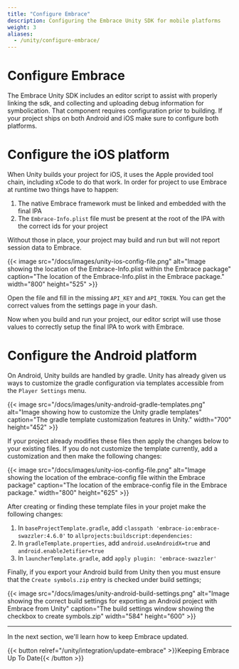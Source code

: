 ```yaml
---
title: "Configure Embrace"
description: Configuring the Embrace Unity SDK for mobile platforms
weight: 3
aliases:
  - /unity/configure-embrace/
---
```


# Configure Embrace

The Embrace Unity SDK includes an editor script to assist with properly linking the sdk, and collecting and uploading debug information for symbolication. That component requires configuration prior to building. If your project ships on both Android and iOS make sure to configure both platforms.

# Configure the iOS platform

When Unity builds your project for iOS, it uses the Apple provided tool chain, including xCode to do that work. In order for project to use Embrace at runtime two things have to happen:

1) The native Embrace framework must be linked and embedded with the final IPA
2) The `Embrace-Info.plist` file must be present at the root of the IPA with the correct ids for your project

Without those in place, your project may build and run but will not report session data to Embrace.

{{< image src="/docs/images/unity-ios-config-file.png" alt="Image showing the location of the Embrace-Info.plist within the Embrace package" caption="The location of the Embrace-Info.plist in the Embrace package." width="800" height="525" >}}

Open the file and fill in the missing `API_KEY` and `API_TOKEN`. You can get the correct values from the settings page in your dash. 

Now when you build and run your project, our editor script will use those values to correctly setup the final IPA to work with Embrace.

# Configure the Android platform

On Android, Unity builds are handled by gradle. Unity has already given us ways to customize the gradle configuration via templates accessible from the `Player Settings` menu.

{{< image src="/docs/images/unity-android-gradle-templates.png" alt="Image showing how to customize the Unity gradle templates" caption="The gradle template customization features in Unity." width="700" height="452" >}}

If your project already modifies these files then apply the changes below to your existing files. If you do not customize the template currently, add a customization and then make the following changes:

{{< image src="/docs/images/unity-ios-config-file.png" alt="Image showing the location of the embrace-config file within the Embrace package" caption="The location of the embrace-config file in the Embrace package." width="800" height="625" >}}

After creating or finding these template files in your projet make the following changes:

1. In `baseProjectTemplate.gradle`, add `classpath 'embrace-io:embrace-swazzler:4.6.0'` to `allprojects:buildscript:dependencies:`
1. In `gradleTemplate.properties`, add `android.useAndroidX=true` and `android.enableJetifier=true`
1. In `launcherTemplate.gradle`, add `apply plugin: 'embrace-swazzler'`

Finally, if you export your Android build from Unity then you must ensure that the `Create symbols.zip` entry is checked under build settings;


{{< image src="/docs/images/unity-android-build-settings.png" alt="Image showing the correct build settings for exporting an Android project with Embrace from Unity" caption="The build settings window showing the checkbox to create symbols.zip" width="584" height="600" >}}

--- 

In the next section, we'll learn how to keep Embrace updated.

{{< button relref="/unity/integration/update-embrace" >}}Keeping Embrace Up To Date{{< /button >}}

